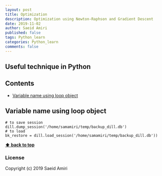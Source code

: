 ```yaml
---
layout: post
title: Optimization 
description: Optimization using Newton-Raphson and Gradient Descent
date: 2019-11-02
author: Saeid Amiri
published: false
tags: Python_learn  
categories: Python_learn
comments: false
---
```


## Useful technique in Python

## Contents
- [Variable name using loop object](#)


## Variable name using loop object

````
# to save session
dill.dump_session('/home/samamiri/temp/backup_dill.db')
# to load 
bk_restore = dill.load_session('/home/samamiri/temp/backup_dill.db'))
````

**[⬆ back to top](#contents)**
### License
Copyright (c) 2019 Saeid Amiri